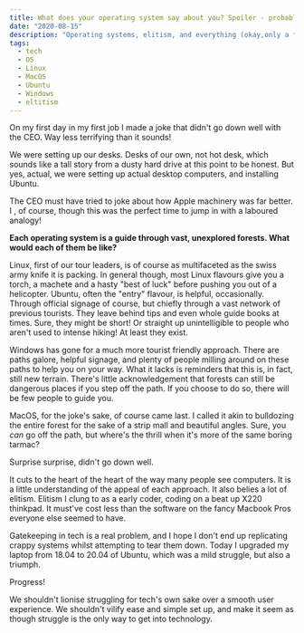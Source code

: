 ```yaml
---
title: What does your operating system say about you? Spoiler - probably nothing
date: "2020-08-15"
description: "Operating systems, elitism, and everything (okay,only a few other things)."
tags:
  - tech
  - OS
  - Linux
  - MacOS
  - Ubuntu
  - Windows
  - eltitism
---
```


On my first day in my first job I made a joke that didn't go down well with the CEO. Way less terrifying than it sounds!

We were setting up our desks. Desks of our own, not hot desk, which sounds like a tall story from a dusty hard drive at this point to be honest. But yes, actual, we were setting up actual desktop computers, and installing Ubuntu.

The CEO must have tried to joke about how Apple machinery was far better. I , of course, though this was the perfect time to jump in with a laboured analogy!

**Each operating system is a guide through vast, unexplored forests. What would each of them be like?**

Linux, first of our tour leaders, is of course as multifaceted as the swiss army knife it is packing. In general though, most Linux flavours give you a torch, a machete and a hasty "best of luck" before pushing you out of a helicopter. Ubuntu, often the "entry" flavour, is helpful, occasionally. Through official signage of course, but chiefly through a vast network of previous tourists. They leave behind tips and even whole guide books at times. Sure, they might be short! Or straight up unintelligible to people who aren't used to intense hiking! At least they exist.

Windows has gone for a much more tourist friendly approach. There are paths galore, helpful signage, and plenty of people milling around on these paths to help you on your way. What it lacks is reminders that this is, in fact, still new terrain. There's little acknowledgement that forests can still be dangerous places if you step off the path. If you choose to do so, there will be few people to guide you.

MacOS, for the joke's sake, of course came last. I called it akin to bulldozing the entire forest for the sake of a strip mall and beautiful angles. Sure, you *can* go off the path, but where's the thrill when it's more of the same boring tarmac?

Surprise surprise, didn't go down well.

It cuts to the heart of the heart of the way many people see computers. It is a little understanding of the appeal of each approach. It also belies a lot of elitism. Elitism I clung to as a early coder, coding on a beat up X220 thinkpad. It must've cost less than the software on the fancy Macbook Pros everyone else seemed to have. 

Gatekeeping in tech is a real problem, and I hope I don't end up replicating crappy systems whilst attempting to tear them down. Today I upgraded my laptop from 18.04 to 20.04 of Ubuntu, which was a mild struggle, but also a triumph.

Progress! 

We shouldn't lionise struggling for tech's own sake over a smooth user experience. We shouldn't vilify ease and simple set up, and make it seem as though struggle is the only way to get into technology.